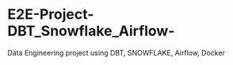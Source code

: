 # E2E-Project-DBT_Snowflake_Airflow-
Data Engineering project using DBT, SNOWFLAKE, Airflow, Docker
